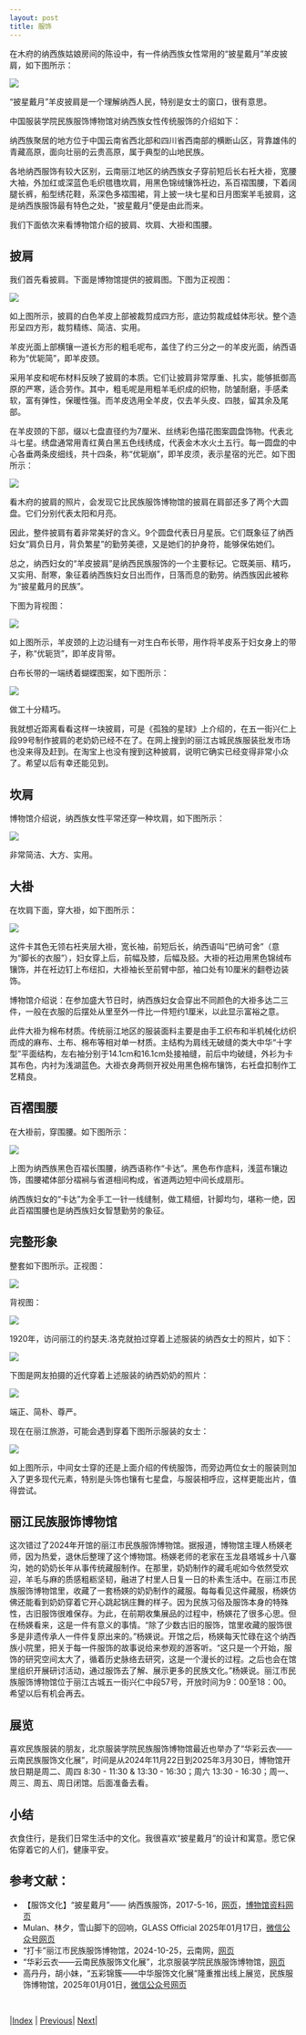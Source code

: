 ```yaml
---
layout: post
title: 服饰
---
```


在木府的纳西族姑娘房间的陈设中，有一件纳西族女性常用的“披星戴月”羊皮披肩，如下图所示：

![](fig/19-mufu/45.jpg)

“披星戴月”羊皮披肩是一个理解纳西人民，特别是女士的窗口，很有意思。

中国服装学院民族服饰博物馆对纳西族女性传统服饰的介绍如下：

纳西族聚居的地方位于中国云南省西北部和四川省西南部的横断山区，背靠雄伟的青藏高原，面向壮丽的云贵高原，属于典型的山地民族。

各地纳西服饰有较大区别，云南丽江地区的纳西族女子穿前短后长右衽大褂，宽腰大袖，外加红或深蓝色毛织氆氇坎肩，用黑色锦绒镶饰衽边，系百褶围腰，下着阔腿长裤，船型绣花鞋，系深色多褶围裙，背上披一块七星和日月图案羊毛披肩，这是纳西族服饰最有特色之处，"披星戴月"便是由此而来。

我们下面依次来看博物馆介绍的披肩、坎肩、大褂和围腰。

## 披肩

我们首先看披肩。下面是博物馆提供的披肩图。下图为正视图：

![](fig/27-star/0-1.jpg)

如上图所示，披肩的白色羊皮上部被裁剪成四方形，底边剪裁成蛙体形状。整个造形呈四方形，裁剪精练、简洁、实用。

羊皮光面上部横镶一道长方形的粗毛呢布，盖住了约三分之一的羊皮光面，纳西语称为“优轭简”，即羊皮颈。

采用羊皮和呢布材料反映了披肩的本质。它们让披肩非常厚重、扎实，能够抵御高原的严寒，适合劳作。其中，粗毛呢是用粗羊毛织成的织物，防皱耐磨，手感柔软，富有弹性，保暖性强。而羊皮选用全羊皮，仅去羊头皮、四肢，留其余及尾部。

在羊皮颈的下部，缀以七盘直径约为7厘米、丝绣彩色描花图案圆盘饰物。代表北斗七星。绣盘通常用青红黄白黑五色线绣成，代表金木水火土五行。每一圆盘的中心各垂两条皮细线，共十四条，称“优轭崩”，即羊皮须，表示星宿的光芒。如下图所示：

![](fig/27-star/0-1-1.jpg)

看木府的披肩的照片，会发现它比民族服饰博物馆的披肩在肩部还多了两个大圆盘。它们分别代表太阳和月亮。

因此，整件披肩有着非常美好的含义。9个圆盘代表日月星辰。它们既象征了纳西妇女“肩负日月，背负繁星”的勤劳美德，又是她们的护身符，能够保佑她们。

总之，纳西妇女的“羊皮披肩”是纳西民族服饰的一个主要标记。它既美丽、精巧，又实用、耐寒，象征着纳西族妇女日出而作，日落而息的勤劳。纳西族因此被称为“披星戴月的民族”。

下图为背视图：

![](fig/27-star/0-2.jpg)

如上图所示，羊皮颈的上边沿缝有一对生白布长带，用作将羊皮系于妇女身上的带子，称“优轭货”，即羊皮背带。

白布长带的一端绣着蝴蝶图案，如下图所示：

![](fig/27-star/0-3.jpg)

做工十分精巧。

我就想近距离看看这样一块披肩，可是《孤独的星球》上介绍的，在五⼀街兴仁上段99号制作披肩的老奶奶已经不在了。在网上搜到的丽江古城民族服装批发市场也没来得及赶到。在淘宝上也没有搜到这种披肩，说明它确实已经变得非常小众了。希望以后有幸还能见到。

## 坎肩

博物馆介绍说，纳西族女性平常还穿一种坎肩，如下图所示：

![](fig/27-star/1-1.jpg)

非常简洁、大方、实用。

## 大褂

在坎肩下面，穿大褂，如下图所示：

![](fig/27-star/1-2.jpg)

这件卡其色无领右衽夹层大褂，宽长袖，前短后长，纳西语叫“巴纳可舍”（意为“脚长的衣服”），妇女穿上后，前幅及膝，后幅及胫。大褂的衽边用黑色锦绒布镶饰，并在衽边钉上布纽扣，大褂袖长至前臂中部，袖口处有10厘米的翻卷边装饰。

博物馆介绍说：在参加盛大节日时，纳西族妇女会穿出不同颜色的大褂多达二三件，一般在衣服的后摆处从里至外一件比一件短约1厘米，以此显示富裕之意。

此件大褂为棉布材质。传统丽江地区的服装面料主要是由手工织布和半机械化纺织而成的麻布、土布、棉布等相对单一材质。主结构为肩线无破缝的类大中华“十字型”平面结构，左右袖分别于14.1cm和16.1cm处接袖缝，前后中均破缝，外衫为卡其布色，内衬为浅湖蓝色。大褂衣身两侧开衩处用黑色棉布镶饰，右衽盘扣制作工艺精良。

## 百褶围腰

在大褂前，穿围腰。如下图所示：

![](fig/27-star/1-3.jpg)

上图为纳西族黑色百褶长围腰，纳西语称作“卡达”。黑色布作底料，浅蓝布镶边饰，围腰裙体部分褶裥与省道相间构成，省道两边短中间长成扇形。

纳西族妇女的“卡达”为全手工一针一线缝制，做工精细，针脚均匀，堪称一绝，因此百褶围腰也是纳西族妇女智慧勤劳的象征。

## 完整形象

整套如下图所示。正视图：

![](fig/27-star/2-1.jpg)

背视图：

![](fig/27-star/2-2.jpg)

1920年，访问丽江的约瑟夫.洛克就拍过穿着上述服装的纳西女士的照片，如下：

![](fig/27-star/2-5.jpg)

下图是网友拍摄的近代穿着上述服装的纳西奶奶的照片：

![](fig/27-star/2-3.jpg)

端正、简朴、尊严。

现在在丽江旅游，可能会遇到穿着下图所示服装的女士：

![](fig/27-star/2-4.jpg)

如上图所示，中间女士穿的还是上面介绍的传统服饰，而旁边两位女士的服装则加入了更多现代元素，特别是头饰也镶有七星盘，与服装相呼应，这样更能出片，值得尝试。

## 丽江民族服饰博物馆

这次错过了2024年开馆的丽江市民族服饰博物馆。据报道，博物馆主理人杨媖老师，因为热爱，退休后整理了这个博物馆。杨媖老师的老家在玉龙县塔城乡十八寨沟，她的奶奶长年从事传统藏服制作。在那里，奶奶制作的藏毛呢如今依然受欢迎，羊毛与麻的质感粗粝坚韧，融进了村里人日复一日的朴素生活中。在丽江市民族服饰博物馆里，收藏了一套杨媖的奶奶制作的藏服。每每看见这件藏服，杨媖仿佛还能看到奶奶穿着它开心跳起锅庄舞的样子。因为民族习俗及服饰本身的特殊性，古旧服饰很难保存。为此，在前期收集展品的过程中，杨媖花了很多心思。但在杨媖看来，这是一件有意义的事情。“除了少数古旧的服饰，馆里收藏的服饰很多是非遗传承人一件件复原出来的。”杨媖说。开馆之后，杨媖每天忙碌在这个纳西族小院里，把关于每一件服饰的故事说给来参观的游客听。“这只是一个开始，服饰的研究空间太大了，循着历史脉络去研究，这是一个漫长的过程。之后也会在馆里组织开展研讨活动，通过服饰去了解、展示更多的民族文化。”杨媖说。丽江市民族服饰博物馆位于丽江古城五一街兴仁中段57号，开放时间为9：00至18：00。希望以后有机会再去。

## 展览

喜欢民族服装的朋友，北京服装学院民族服饰博物馆最近也举办了“华彩云衣——云南民族服饰文化展”，时间是从2024年11月22日到2025年3月30日，博物馆开放日期是周二、周四 8:30 - 11:30 & 13:30 - 16:30；周六 13:30 - 16:30；周一、周三、周五、周日闭馆。后面准备去看。

## 小结

衣食住行，是我们日常生活中的文化。我很喜欢“披星戴月”的设计和寓意。愿它保佑穿着它的人们，健康平安。

## 参考文献：

- 【服饰文化】“披星戴月”—— 纳西族服饰，2017-5-16，[网页](https://www.sohu.com/a/140996668_526635)，[博物馆资料网页](http://www.biftmuseum.com/nation/detail/27)
- Mulan、林夕，雪山脚下的回响，GLASS Official 2025年01月17日，[微信公众号网页](https://mp.weixin.qq.com/s/JhC4inKXY_Lj6WD-dUls7Q)
- “打卡”丽江市民族服饰博物馆，2024-10-25，云南网，[网页](https://www.sohu.com/a/820146407_121620820)
- “华彩云衣——云南民族服饰文化展”，北京服装学院民族服饰博物馆，[网页](https://art.icity.ly/events/0iac2u6)
- 高丹丹，胡小妹，“五彩锦簇——中华服饰文化展”隆重推出线上展览，民族服饰博物馆，2025年01月01日，[微信公众号网页](https://mp.weixin.qq.com/s?__biz=MzAxNzQwOTczMg==&mid=2651128207&idx=1&sn=d396e2bd0af36577238e1523f8487b5f&chksm=81cce706f7f4eb763190bc133987abc39a19457d41f1af33cb54ff378467fc90210feb07e095&scene=126&sessionid=1739333395#rd)

<br/>

|[Index](./) | [Previous](21-food)| [Next](31-qita)|
